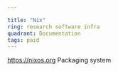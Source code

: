 ```yaml
---

title: "Nix"
ring: research software infra
quadrant: Documentation
tags: paid
---
```

https://nixos.org
Packaging system
